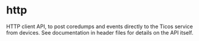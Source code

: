# http

HTTP client API, to post coredumps and events directly to the Ticos service
from devices. See documentation in header files for details on the API itself.
